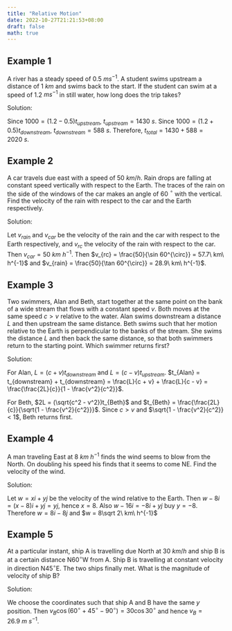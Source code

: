 ```yaml
---
title: "Relative Motion"
date: 2022-10-27T21:21:53+08:00
draft: false
math: true
---
```


## Example 1

A river has a steady speed of 0.5 $m s^{-1}$. A student swims upstream a distance of 1 $km$ and swims back to the start. If the student can swim at a speed of 1.2 $m s^{-1}$ in still water, how long does the trip takes?

Solution:

Since $1000 = (1.2 - 0.5)t_{upstream}$, $t_{upstream} = 1430\ s$. Since $1000 = (1.2 + 0.5)t_{downstream}$, $t_{downstream} = 588\ s$. Therefore, $t_{total} = 1430 + 588 = 2020\ s$.

## Example 2

A car travels due east with a speed of 50 $km/h$. Rain drops are falling at constant speed vertically with respect to the Earth. The traces of the rain on the side of the windows of the car makes an angle of 60 $^{\circ}$ with the vertical. Find the velocity of the rain with respect to the car and the Earth respectively.

Solution:

Let $v_{rain}$ and $v_{car}$ be the velocity of the rain and the car with respect to the Earth respectively, and $v_{rc}$ the velocity of the rain with respect to the car. Then $v_{car} = 50\ km\ h^{-1}$. Then $v_{rc} = \frac{50}{\sin 60^{\circ}} = 57.7\ km\ h^{-1}$ and $v_{rain} = \frac{50}{\tan 60^{\circ}} = 28.9\ km\ h^{-1}$.

## Example 3

Two swimmers, Alan and Beth, start together at the same point on the bank of a wide stream that flows with a constant speed $v$. Both moves at the same speed $c > v$ relative to the water. Alan swims downstream a distance $L$ and then upstream the same distance. Beth swims such that her motion relative to the Earth is perpendicular to the banks of the stream. She swims the distance $L$ and then back the same distance, so that both swimmers return to the starting point. Which swimmer returns first?

Solution:

For Alan, $L = (c + v)t_{downstream}$ and $L = (c - v)t_{upstream}$. $t_{Alan} = t_{downstream} + t_{downstream} = \frac{L}{c + v} + \frac{L}{c - v} = \frac{\frac{2L}{c}}{1 - \frac{v^2}{c^2}}$.

For Beth, $2L = (\sqrt{c^2 - v^2})t_{Beth}$ and $t_{Beth} = \frac{\frac{2L}{c}}{\sqrt{1 - \frac{v^2}{c^2}}}$. Since $c > v$ and $\sqrt{1 - \frac{v^2}{c^2}} < 1$, Beth returns first.

## Example 4

A man traveling East at 8 $km\ h^{-1}$ finds the wind seems to blow from the North. On doubling his speed his finds that it seems to come NE. Find the velocity of the wind.

Solution:

Let $w = xi + yj$ be the velocity of the wind relative to the Earth. Then $w - 8i = (x - 8)i + yj = yj$, hence $x = 8$. Also $w - 16i = -8i + yj$ buy $y = -8$. Therefore $w = 8i - 8j$ and $w = 8\sqrt 2\ km\ h^{-1}$

## Example 5

At a particular instant, ship A is travelling due North at 30 $km/h$ and ship B is at a certain distance N60$^{\circ}$W from A. Ship B is travelling at constant velocity in direction N45$^{\circ}$E. The two ships finally met. What is the magnitude of velocity of ship B?

Solution:

We choose the coordinates such that ship A and B have the same $y$ position. Then $v_B\cos(60^{\circ} + 45^{\circ} - 90^{\circ}) = 30\cos 30^{\circ}$ and hence $v_B = 26.9\ m\ s^{-1}$.
